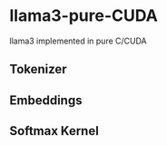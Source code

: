 # llama3-pure-CUDA
llama3 implemented in pure C/CUDA

## Tokenizer



## Embeddings


## Softmax Kernel

